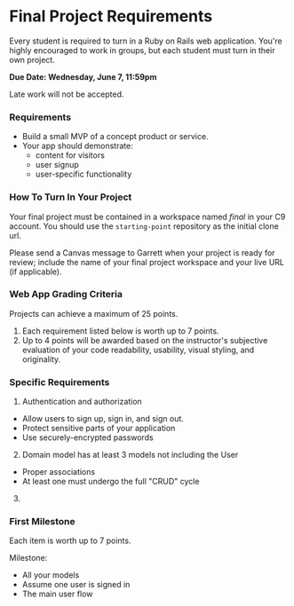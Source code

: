 # Final Project Requirements

Every student is required to turn in a Ruby on Rails web application. You're highly encouraged to work in groups, but each student must turn in their own project.

**Due Date: Wednesday, June 7, 11:59pm**

Late work will not be accepted.

### Requirements

* Build a small MVP of a concept product or service.
* Your app should demonstrate:
  * content for visitors
  * user signup
  * user-specific functionality



### How To Turn In Your Project

Your final project must be contained in a workspace named *final* in your C9 account. You should use the `starting-point` repository as the initial clone url.

Please send a Canvas message to Garrett when your project is ready for review; include the name of your final project workspace and your live URL (if applicable).

### Web App Grading Criteria

Projects can achieve a maximum of 25 points.

1. Each requirement listed below is worth up to 7 points.
2. Up to 4 points will be awarded based on the instructor's subjective evaluation of your  code readability, usability, visual styling, and originality.

### Specific Requirements

1. Authentication and authorization
  * Allow users to sign up, sign in, and sign out.
  * Protect sensitive parts of your application
  * Use securely-encrypted passwords
2. Domain model has at least 3 models not including the User
  * Proper associations
  * At least one must undergo the full "CRUD" cycle
3.



### First Milestone

Each item is worth up to 7 points.

Milestone:

- All your models
- Assume one user is signed in
- The main user flow
